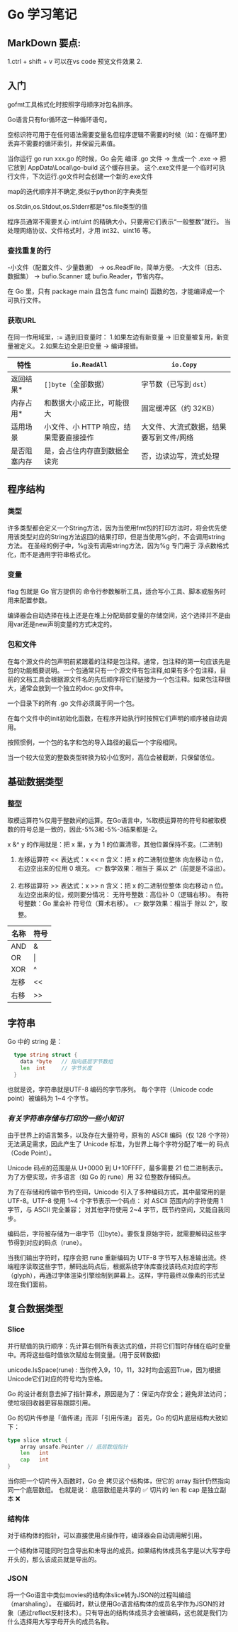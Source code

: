 # Go 学习笔记

## MarkDown 要点:
1.ctrl + shift + v   可以在vs code 预览文件效果
2.

## 入门

gofmt工具格式化时按照字母顺序对包名排序。  

Go语言只有for循环这一种循环语句。

空标识符可用于在任何语法需要变量名但程序逻辑不需要的时候（如：在循环里）丢弃不需要的循环索引，并保留元素值。

当你运行 go run xxx.go 的时候，Go 会先 编译 .go 文件 → 生成一个 .exe → 把它放到 AppData\Local\go-build 这个缓存目录。
这个.exe文件是一个临时可执行文件，下次运行.go文件时会创建一个新的.exe文件

map的迭代顺序并不确定,类似于python的字典类型

os.Stdin,os.Stdout,os.Stderr都是*os.file类型的值

程序员通常不需要关心 int/uint 的精确大小，只要用它们表示“一般整数”就行。
当处理网络协议、文件格式时，才用 int32、uint16 等。

### 查找重复的行
-小文件（配置文件、少量数据） → os.ReadFile，简单方便。
-大文件（日志、数据集） → bufio.Scanner 或 bufio.Reader，节省内存。  

在 Go 里，只有 package main 且包含 func main() 函数的包，才能编译成一个可执行文件。

### 获取URL
在同一作用域里，:= 遇到旧变量时：
1.如果左边有新变量 → 旧变量被复用，新变量被定义。
2.如果左边全是旧变量 → 编译报错。

| 特性         | `io.ReadAll`           | `io.Copy`            |
| --- | --- | --- |
| 返回结果*  | `[]byte`（全部数据）         | 字节数（已写到 `dst`）       |
| 内存占用* | 和数据大小成正比，可能很大          | 固定缓冲区（约 32KB）        |
| 适用场景   | 小文件、小 HTTP 响应，结果需要直接操作 | 大文件、大流式数据，结果要写到文件/网络 |
| 是否阻塞内存 | 是，会占住内存直到数据全读完         | 否，边读边写，流式处理          |


## 程序结构

### 类型
许多类型都会定义一个String方法，因为当使用fmt包的打印方法时，将会优先使用该类型对应的String方法返回的结果打印，但是当使用%g时，不会调用string方法。
在圣经的例子中，%g没有调用string方法，因为%g 专门用于 浮点数格式化，而不是通用字符串格式化。


### 变量
flag 包就是 Go 官方提供的 命令行参数解析工具，适合写小工具、脚本或服务时用来配置参数。  

编译器会自动选择在栈上还是在堆上分配局部变量的存储空间，这个选择并不是由用var还是new声明变量的方式决定的。

### 包和文件

在每个源文件的包声明前紧跟着的注释是包注释。通常，包注释的第一句应该先是包的功能概要说明。一个包通常只有一个源文件有包注释,如果有多个包注释，目前的文档工具会根据源文件名的先后顺序将它们链接为一个包注释。如果包注释很大，通常会放到一个独立的doc.go文件中。

一个目录下的所有 .go 文件必须属于同一个包。

在每个文件中的init初始化函数，在程序开始执行时按照它们声明的顺序被自动调用。

按照惯例，一个包的名字和包的导入路径的最后一个字段相同。

当一个较大位宽的整数类型转换为较小位宽时，高位会被截断，只保留低位。



## 基础数据类型

### 整型

取模运算符%仅用于整数间的运算。在Go语言中，%取模运算符的符号和被取模数的符号总是一致的，因此-5%3和-5%-3结果都是-2。  

x &^ y 的作用就是：把 x 里，y 为 1 的位置清零，其他位置保持不变。(二进制)

1. 左移运算符 <<
表达式：x << n
含义：把 x 的二进制位整体 向左移动 n 位，右边空出来的位用 0 填充。
👉 数学效果：相当于 乘以 2ⁿ（前提是不溢出）。

2. 右移运算符 >>
表达式：x >> n
含义：把 x 的二进制位整体 向右移动 n 位。
左边空出来的位，规则要分情况：
无符号整数：高位补 0（逻辑右移）。
有符号整数：Go 里会补 符号位（算术右移）。
👉 数学效果：相当于 除以 2ⁿ，取整。  

|名称|符号|
|---|---|
|AND|&|
|OR|\||
|XOR|^|
|左移|<<|
|右移|>>|

## 字符串

Go 中的 string 是：
```go
  type string struct {
    data *byte   // 指向底层字节数组
    len  int     // 字节长度
  }
```
也就是说，字符串就是UTF-8 编码的字节序列。
每个字符（Unicode code point）被编码为 1~4 个字节。

### *有关字符串存储与打印的一些小知识*
由于世界上的语言繁多，以及存在大量符号，原有的 ASCII 编码（仅 128 个字符）无法满足需求，因此产生了 Unicode 标准，为世界上每个字符分配了唯一的 码点（Code Point）。

Unicode 码点的范围是从 U+0000 到 U+10FFFF，最多需要 21 位二进制表示。为了方便实现，许多语言（如 Go 的 rune）用 32 位整数存储码点。

为了在存储和传输中节约空间，Unicode 引入了多种编码方式，其中最常用的是 UTF-8。UTF-8 使用 1~4 个字节表示一个码点：
对 ASCII 范围内的字符使用 1 字节，与 ASCII 完全兼容；
对其他字符使用 2~4 字节，既节约空间，又能自我同步。

编码后，字符被存储为一串字节（[]byte）。要恢复原始字符，就需要解码这些字节得到对应的码点（rune）。

当我们输出字符时，程序会把 rune 重新编码为 UTF-8 字节写入标准输出流。终端程序读取这些字节，解码出码点后，根据系统字体库查找该码点对应的字形（glyph），再通过字体渲染引擎绘制到屏幕上。这样，字符最终以像素的形式呈现在我们面前。


## 复合数据类型

### Slice
 并行赋值的执行顺序：先计算右侧所有表达式的值，并将它们暂时存储在临时变量中。再将这些临时值依次赋给左侧变量。(用于反转数据)

unicode.IsSpace(rune) : 当你传入9，10，11，32时均会返回True，因为根据Unicode它们对应的符号均为空格。

Go 的设计者刻意去掉了指针算术，原因是为了：保证内存安全；避免非法访问；使垃圾回收器更容易跟踪引用。

Go 的切片传参是「值传递」而非「引用传递」
首先，Go 的切片底层结构大致如下：
```go
type slice struct {
    array unsafe.Pointer // 底层数组指针
    len   int
    cap   int
}
```
当你把一个切片传入函数时，Go 会 拷贝这个结构体，但它的 array 指针仍然指向同一个底层数组。
也就是说：
底层数组是共享的 ✅
切片的 len 和 cap 是独立副本 ❌

###  结构体  
  
  对于结构体的指针，可以直接使用点操作符，编译器会自动调用解引用。  

  一个结构体可能同时包含导出和未导出的成员。如果结构体成员名字是以大写字母开头的，那么该成员就是导出的。


### JSON

将一个Go语言中类似movies的结构体slice转为JSON的过程叫编组（marshaling）。
在编码时，默认使用Go语言结构体的成员名字作为JSON的对象（通过reflect反射技术）。只有导出的结构体成员才会被编码，这也就是我们为什么选择用大写字母开头的成员名称。